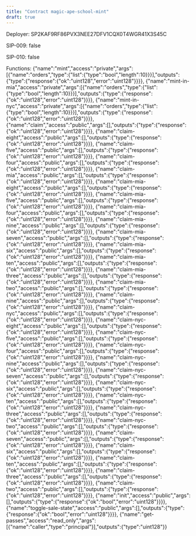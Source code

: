 ```yaml
---
title: "Contract magic-ape-school-mint"
draft: true
---
```

Deployer: SP2KAF9RF86PVX3NEE27DFV1CQX0T4WGR41X3S45C

SIP-009: false

SIP-010: false

Functions:
{"name":"mint","access":"private","args":[{"name":"orders","type":{"list":{"type":"bool","length":10}}}],"outputs":{"type":{"response":{"ok":"uint128","error":"uint128"}}}}, {"name":"mint-in-mia","access":"private","args":[{"name":"orders","type":{"list":{"type":"bool","length":10}}}],"outputs":{"type":{"response":{"ok":"uint128","error":"uint128"}}}}, {"name":"mint-in-nyc","access":"private","args":[{"name":"orders","type":{"list":{"type":"bool","length":10}}}],"outputs":{"type":{"response":{"ok":"uint128","error":"uint128"}}}}, {"name":"claim","access":"public","args":[],"outputs":{"type":{"response":{"ok":"uint128","error":"uint128"}}}}, {"name":"claim-eight","access":"public","args":[],"outputs":{"type":{"response":{"ok":"uint128","error":"uint128"}}}}, {"name":"claim-five","access":"public","args":[],"outputs":{"type":{"response":{"ok":"uint128","error":"uint128"}}}}, {"name":"claim-four","access":"public","args":[],"outputs":{"type":{"response":{"ok":"uint128","error":"uint128"}}}}, {"name":"claim-mia","access":"public","args":[],"outputs":{"type":{"response":{"ok":"uint128","error":"uint128"}}}}, {"name":"claim-mia-eight","access":"public","args":[],"outputs":{"type":{"response":{"ok":"uint128","error":"uint128"}}}}, {"name":"claim-mia-five","access":"public","args":[],"outputs":{"type":{"response":{"ok":"uint128","error":"uint128"}}}}, {"name":"claim-mia-four","access":"public","args":[],"outputs":{"type":{"response":{"ok":"uint128","error":"uint128"}}}}, {"name":"claim-mia-nine","access":"public","args":[],"outputs":{"type":{"response":{"ok":"uint128","error":"uint128"}}}}, {"name":"claim-mia-seven","access":"public","args":[],"outputs":{"type":{"response":{"ok":"uint128","error":"uint128"}}}}, {"name":"claim-mia-six","access":"public","args":[],"outputs":{"type":{"response":{"ok":"uint128","error":"uint128"}}}}, {"name":"claim-mia-ten","access":"public","args":[],"outputs":{"type":{"response":{"ok":"uint128","error":"uint128"}}}}, {"name":"claim-mia-three","access":"public","args":[],"outputs":{"type":{"response":{"ok":"uint128","error":"uint128"}}}}, {"name":"claim-mia-two","access":"public","args":[],"outputs":{"type":{"response":{"ok":"uint128","error":"uint128"}}}}, {"name":"claim-nine","access":"public","args":[],"outputs":{"type":{"response":{"ok":"uint128","error":"uint128"}}}}, {"name":"claim-nyc","access":"public","args":[],"outputs":{"type":{"response":{"ok":"uint128","error":"uint128"}}}}, {"name":"claim-nyc-eight","access":"public","args":[],"outputs":{"type":{"response":{"ok":"uint128","error":"uint128"}}}}, {"name":"claim-nyc-five","access":"public","args":[],"outputs":{"type":{"response":{"ok":"uint128","error":"uint128"}}}}, {"name":"claim-nyc-four","access":"public","args":[],"outputs":{"type":{"response":{"ok":"uint128","error":"uint128"}}}}, {"name":"claim-nyc-nine","access":"public","args":[],"outputs":{"type":{"response":{"ok":"uint128","error":"uint128"}}}}, {"name":"claim-nyc-seven","access":"public","args":[],"outputs":{"type":{"response":{"ok":"uint128","error":"uint128"}}}}, {"name":"claim-nyc-six","access":"public","args":[],"outputs":{"type":{"response":{"ok":"uint128","error":"uint128"}}}}, {"name":"claim-nyc-ten","access":"public","args":[],"outputs":{"type":{"response":{"ok":"uint128","error":"uint128"}}}}, {"name":"claim-nyc-three","access":"public","args":[],"outputs":{"type":{"response":{"ok":"uint128","error":"uint128"}}}}, {"name":"claim-nyc-two","access":"public","args":[],"outputs":{"type":{"response":{"ok":"uint128","error":"uint128"}}}}, {"name":"claim-seven","access":"public","args":[],"outputs":{"type":{"response":{"ok":"uint128","error":"uint128"}}}}, {"name":"claim-six","access":"public","args":[],"outputs":{"type":{"response":{"ok":"uint128","error":"uint128"}}}}, {"name":"claim-ten","access":"public","args":[],"outputs":{"type":{"response":{"ok":"uint128","error":"uint128"}}}}, {"name":"claim-three","access":"public","args":[],"outputs":{"type":{"response":{"ok":"uint128","error":"uint128"}}}}, {"name":"claim-two","access":"public","args":[],"outputs":{"type":{"response":{"ok":"uint128","error":"uint128"}}}}, {"name":"init","access":"public","args":[],"outputs":{"type":{"response":{"ok":"bool","error":"uint128"}}}}, {"name":"toggle-sale-state","access":"public","args":[],"outputs":{"type":{"response":{"ok":"bool","error":"uint128"}}}}, {"name":"get-passes","access":"read_only","args":[{"name":"caller","type":"principal"}],"outputs":{"type":"uint128"}}
